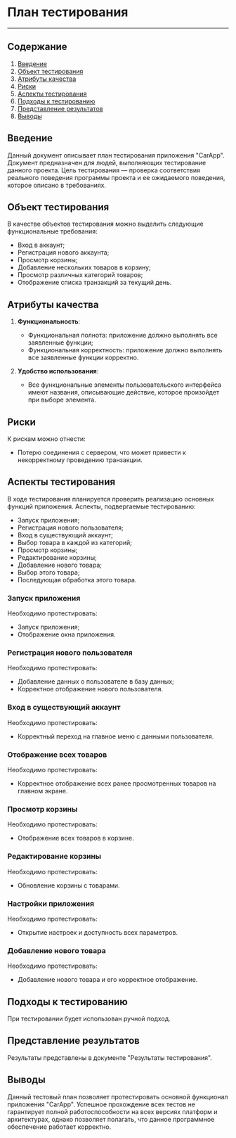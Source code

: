 
# План тестирования

---

## Содержание
1. [Введение](#introduction)  
2. [Объект тестирования](#items)  
3. [Атрибуты качества](#quality)  
4. [Риски](#risk)  
5. [Аспекты тестирования](#features)  
6. [Подходы к тестированию](#approach)  
7. [Представление результатов](#pass)  
8. [Выводы](#conclusion)

<a name="introduction"/>

## Введение

Данный документ описывает план тестирования приложения "CarApp". Документ предназначен для людей, выполняющих тестирование данного проекта. Цель тестирования — проверка соответствия реального поведения программы проекта и ее ожидаемого поведения, которое описано в требованиях.

<a name="items"/>

## Объект тестирования

В качестве объектов тестирования можно выделить следующие функциональные требования:

- Вход в аккаунт;
- Регистрация нового аккаунта;
- Просмотр корзины;
- Добавление нескольких товаров в корзину;
- Просмотр различных категорий товаров;
- Отображение списка транзакций за текущий день.

<a name="quality"/>

## Атрибуты качества

1. **Функциональность**:
    - Функциональная полнота: приложение должно выполнять все заявленные функции;
    - Функциональная корректность: приложение должно выполнять все заявленные функции корректно.
   
2. **Удобство использования**:
    - Все функциональные элементы пользовательского интерфейса имеют названия, описывающие действие, которое произойдет при выборе элемента.

<a name="risk"/>

## Риски

К рискам можно отнести:
- Потерю соединения с сервером, что может привести к некорректному проведению транзакции.

<a name="features"/>

## Аспекты тестирования

В ходе тестирования планируется проверить реализацию основных функций приложения. Аспекты, подвергаемые тестированию: 
- Запуск приложения;  
- Регистрация нового пользователя;  
- Вход в существующий аккаунт;  
- Выбор товара в каждой из категорий;  
- Просмотр корзины;  
- Редактирование корзины;    
- Добавление нового товара;  
- Выбор этого товара;  
- Последующая обработка этого товара.  

### Запуск приложения
Необходимо протестировать:
- Запуск приложения;
- Отображение окна приложения.

### Регистрация нового пользователя
Необходимо протестировать:
- Добавление данных о пользователе в базу данных;
- Корректное отображение нового пользователя.

### Вход в существующий аккаунт
Необходимо протестировать:
- Корректный переход на главное меню с данными пользователя.

### Отображение всех товаров 
Необходимо протестировать:
- Корректное отображение всех ранее просмотренных товаров на главном экране.

### Просмотр корзины
Необходимо протестировать:
- Отображение всех товаров в корзине.

### Редактирование корзины
Необходимо протестировать:
- Обновление корзины с товарами.

### Настройки приложения
Необходимо протестировать:
- Открытие настроек и доступность всех параметров.

### Добавление нового товара
Необходимо протестировать:
- Добавление нового товара и его корректное отображение.

<a name="approach"/>

## Подходы к тестированию

При тестировании будет использован ручной подход.

<a name="pass"/>

## Представление результатов

Результаты представлены в документе "Результаты тестирования".

<a name="conclusion"/>

## Выводы

Данный тестовый план позволяет протестировать основной функционал приложения "CarApp". Успешное прохождение всех тестов не гарантирует полной работоспособности на всех версиях платформ и архитектурах, однако позволяет полагать, что данное программное обеспечение работает корректно.